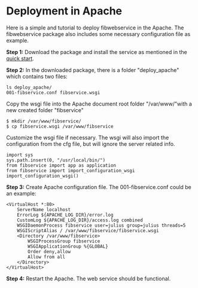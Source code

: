 # Deployment in Apache
Here is a simple and tutorial to deploy fibwebservice in the Apache. The fibwebservice package also includes some necessary configuration file as example.

**Step 1:** Download the package and install the service as mentioned in the [quick start](../README.md).

**Step 2:** In the downloaded package, there is a folder "deploy_apache" which contains two files:

```
ls deploy_apache/
001-fibservice.conf fibservice.wsgi
``` 
Copy the wsgi file into the Apache document root folder "/var/www/"with a new created folder "fibservice"

```
$ mkdir /var/www/fibservice/
$ cp fibservice.wsgi /var/www/fibservice
```
Customize the wsgi file if necessary. The wsgi will also import the configuration from the cfg file, but will ignore the server related info.

```
import sys
sys.path.insert(0, "/usr/local/bin/")
from fibservice import app as application
from fibservice import import_configuration_wsgi
import_configuration_wsgi()
```

**Step 3:** Create Apache configuration file. The 001-fibservice.conf could be an example:

```
<VirtualHost *:80>
    ServerName localhost
    ErrorLog ${APACHE_LOG_DIR}/error.log
    CustomLog ${APACHE_LOG_DIR}/access.log combined
    WSGIDaemonProcess fibservice user=julius group=julius threads=5
    WSGIScriptAlias / /var/www/fibservice/fibservice.wsgi
    <Directory /var/www/fibservice>
        WSGIProcessGroup fibservice
        WSGIApplicationGroup %{GLOBAL}
        Order deny,allow
        Allow from all
    </Directory>
</VirtualHost>
```

**Step 4:** Restart the Apache. The web service should be functional.
 



